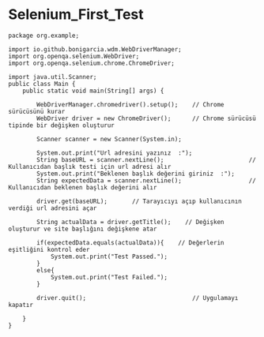 # Selenium_First_Test

    package org.example;
    
    import io.github.bonigarcia.wdm.WebDriverManager;
    import org.openqa.selenium.WebDriver;
    import org.openqa.selenium.chrome.ChromeDriver;
    
    import java.util.Scanner;
    public class Main {
        public static void main(String[] args) {
    
            WebDriverManager.chromedriver().setup();    // Chrome sürücüsünü kurar
            WebDriver driver = new ChromeDriver();      // Chrome sürücüsü tipinde bir değişken oluşturur
    
            Scanner scanner = new Scanner(System.in);
    
            System.out.print("Url adresini yazınız  :");
            String baseURL = scanner.nextLine();                        // Kullanıcıdan başlık testi için url adresi alır
            System.out.print("Beklenen başlık değerini giriniz  :");
            String expectedData = scanner.nextLine();                   // Kullanıcıdan beklenen başlık değerini alır
    
            driver.get(baseURL);       // Tarayıcıyı açıp kullanıcının verdiği url adresini açar
    
            String actualData = driver.getTitle();    // Değişken oluşturur ve site başlığını değişkene atar
    
            if(expectedData.equals(actualData)){    // Değerlerin eşitliğini kontrol eder
                System.out.print("Test Passed.");
            }
            else{
                System.out.print("Test Failed.");
            }
    
            driver.quit();                              // Uygulamayı kapatır
    
        }
    }

